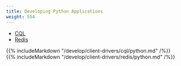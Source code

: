 ```yaml
---
title: Developing Python Applications
weight: 554
---
```


<ul class="nav nav-tabs">
  <li class="active">
    <a data-toggle="tab" href="#cql">
      <i class="fa fa-database" aria-hidden="true"></i>
      CQL
    </a>
  </li>
  <li >
    <a data-toggle="tab" href="#redis">
      <i class="fa fa-bolt" aria-hidden="true"></i>
      Redis
    </a>
  </li>
</ul>

<div class="tab-content">
  <div id="cql" class="tab-pane fade in active">
    {{% includeMarkdown "/develop/client-drivers/cql/python.md" /%}}
  </div>
  <div id="redis" class="tab-pane fade">
    {{% includeMarkdown "/develop/client-drivers/redis/python.md" /%}}
  </div>
</div>
